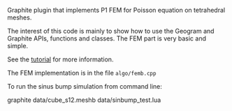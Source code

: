 Graphite plugin that implements P1 FEM for Poisson equation on tetrahedral meshes.

The interest of this code is mainly to show how to use the Geogram and Graphite
APIs, functions and classes. The FEM part is very basic and simple.

See the [tutorial](docs/tutorial.md) for more information.

The FEM implementation is in the file `algo/femb.cpp`

To run the sinus bump simulation from command line:


   graphite  data/cube_s12.meshb data/sinbump_test.lua 






